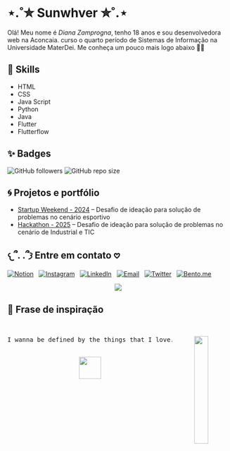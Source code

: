 <!-- Fontes Google -->
<link rel="preconnect" href="https://fonts.googleapis.com">
<link rel="preconnect" href="https://fonts.gstatic.com" crossorigin>
<link href="https://fonts.googleapis.com/css2?family=Dancing+Script:wght@400..700&family=Montserrat:ital,wght@0,100..900;1,100..900&family=Poppins:ital,wght@0,100;0,200;0,300;0,400;0,500;0,600;0,700;0,800;0,900;1,100;1,200;1,300;1,400;1,500;1,600;1,700;1,800;1,900&display=swap" rel="stylesheet">


# ⋆.˚✮ Sunwhver ✮˚.⋆

Olá! Meu nome é *Diana Zamprogna*, tenho 18 anos e sou desenvolvedora web na Aconcaia. curso o quarto período de Sistemas de Informação na Universidade MaterDei. Me conheça um pouco mais logo abaixo 🦊🍓

## 🐰 Skills
- HTML
- CSS
- Java Script
- Python
- Java
- Flutter
- Flutterflow

## ✨ Badges
![GitHub followers](https://img.shields.io/github/followers/Sunwhver?style=social)
![GitHub repo size](https://img.shields.io/github/repo-size/Sunwhver/Sunwhver?color=blue)

## 🌀 Projetos e portfólio
- [Startup Weekend - 2024](https://www.notion.so/Startup-Weekend-261d302f6f5780458e83c0fa65ab0cfd?source=copy_link) – Desafio de ideação para solução de problemas no cenário esportivo
- [Hackathon - 2025](https://www.notion.so/Hackathon-2025-261d302f6f57806b8601ef5e2c8a48c0?source=copy_link) – Desafio de ideação para solução de problemas no cenário de Industrial e TIC

## 𐔌՞. .՞𐦯 Entre em contato 𖹭

<p align="center">

  [![Notion](https://img.shields.io/badge/Notion-F9C6D5?style=for-the-badge&logo=notion&logoColor=white)](https://www.notion.so/Dianica-260d302f6f578018a031f500b3e68975?source=copy_link) &nbsp;
  [![Instagram](https://img.shields.io/badge/Instagram-F9C6D5?style=for-the-badge&logo=instagram&logoColor=white)](https://www.instagram.com/sunwhver_13) &nbsp;
  [![LinkedIn](https://img.shields.io/badge/LinkedIn-F9C6D5?style=for-the-badge&logo=hearth&logoColor=white)](https://www.linkedin.com/in/diana-alves-zamprogna-714a47212) &nbsp;
  [![Email](https://img.shields.io/badge/Email-F9C6D5?style=for-the-badge&logo=gmail&logoColor=white)](dianaalveszamprogna@gmail.com) &nbsp;
  [![Twitter](https://img.shields.io/badge/Twitter-F9C6D5?style=for-the-badge&logo=x&logoColor=white)](https://x.com/Sunwhver?t=CGgCWMfLx19fIkVzN5_ouQ&s=09) &nbsp;
  [![Bento.me](https://img.shields.io/badge/Bento.me-F9C6D5?style=for-the-badge&logo=ghost&logoColor=white)](https://bento.me/sunwhver)
  
</p>

<p align="center">
  <img src="https://i.pinimg.com/originals/9d/cb/66/9dcb66c7f4f125c7c1f723b17c879a15.gif">
</p>

## 🪻 Frase de inspiração
<br>



<div align="center">

<img src="https://github.com/innng/innng/assets/26755058/5e0ce0fb-c544-4f8c-a307-5849165746d0" width="25%" align="right" />
<pre>I wanna be defined by the things that I love. Not the things I hate. Not the things that I'm afraid of, I'm afraid of. Not the things that haunt me in the middle of the night. I just think that. You are what you love</pre>
<br>
<img src="https://raw.githubusercontent.com/innng/innng/master/assets/kyubey.gif" height="50" />